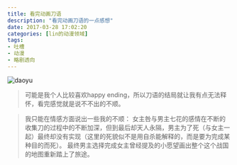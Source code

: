 ```yaml
---
title: 看完动画刀语
description: "看完动画刀语的一点感想"
date: 2017-03-28 17:02:20
categories: [lin的动漫领域]
tags:
- 吐槽
- 动漫
- 略剧透向
---
```

![daoyu](daoyu.jpg)
> 可能是我个人比较喜欢happy ending，所以刀语的结局就让我有点无法释怀，看完感觉就是说不不出的不顺。
<!--more-->
> 我只能在情感方面说出一些我的不顺：
> 女主咎与男主七花的感情在不断的收集刀的过程中的不断加深，但到最后却天人永隔，男主为了死（与女主一起）最终却没有实现（这里的死貌似不是用自杀能解释的，而是要为完成某种目的而死）。
> 最终男主选择完成女主曾经提及的小愿望画出整个这个战国的地图重新踏上了旅途。
